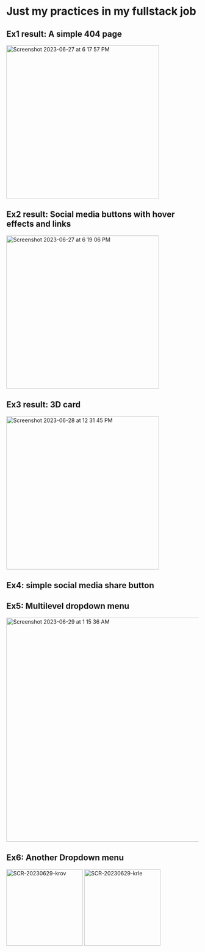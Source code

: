 # Just my practices in my fullstack job 

## Ex1 result: A simple 404 page

<img width="400" alt="Screenshot 2023-06-27 at 6 17 57 PM" src="https://github.com/tunashawn/htmlcssjspractice/assets/73065657/2e927005-5626-4305-945f-d2f407efe90b">

## Ex2 result: Social media buttons with hover effects and links

<img width="400" alt="Screenshot 2023-06-27 at 6 19 06 PM" src="https://github.com/tunashawn/htmlcssjspractice/assets/73065657/cf7dff06-86d0-4112-828c-3e5838065ef9">

## Ex3 result: 3D card

<img width="400" alt="Screenshot 2023-06-28 at 12 31 45 PM" src="https://github.com/tunashawn/htmlcssjspractice/assets/73065657/c4e78233-eaaa-4436-9885-423d8f9c4489">

## Ex4: simple social media share button

## Ex5: Multilevel dropdown menu

<img width="585" alt="Screenshot 2023-06-29 at 1 15 36 AM" src="https://github.com/tunashawn/htmlcssjspractice/assets/73065657/40f1284e-7f75-4287-936b-8b8de9b95b3f">


## Ex6: Another Dropdown menu

<img width="200" alt="SCR-20230629-krov" src="https://github.com/tunashawn/htmlcssjspractice/assets/73065657/8d04e220-e2d6-48df-b7a4-2d674e972915">
<img width="200" alt="SCR-20230629-krle" src="https://github.com/tunashawn/htmlcssjspractice/assets/73065657/a8649fe8-2a89-4f6d-a490-d5244ca46cad">

